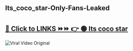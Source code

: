 
 ## Its_coco_star-Only-Fans-Leaked

# <h2><a href="https://clipsfans.com/Its_coco_star&ref=git">🔗 Click to LINKS ⏩⏩ 👉 🟢 Its coco star </a></h2>

<a href="https://clipsfans.com/Its_coco_star&ref=git" rel="nofollow" data-target="animated-image.originalLink"><img src="https://i.ibb.co.com/xMMVF88/686577567.gif" alt="Viral Video Original" style="max-width: 100%; display: inline-block;" data-target="animated-image.originalImage"></a>
